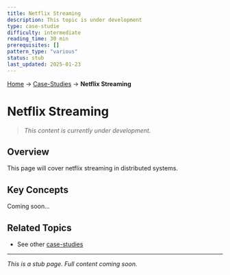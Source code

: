 ```yaml
---
title: Netflix Streaming
description: This topic is under development
type: case-studie
difficulty: intermediate
reading_time: 30 min
prerequisites: []
pattern_type: "various"
status: stub
last_updated: 2025-01-23
---
```


<!-- Navigation -->
[Home](../introduction/index.md) → [Case-Studies](index.md) → **Netflix Streaming**

# Netflix Streaming

> *This content is currently under development.*

## Overview

This page will cover netflix streaming in distributed systems.

## Key Concepts

Coming soon...

## Related Topics

- See other [case-studies](index.md)

---

*This is a stub page. Full content coming soon.*
